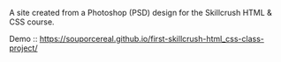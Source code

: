 A site created from a Photoshop (PSD) design for the Skillcrush HTML & CSS course.

Demo :: https://souporcereal.github.io/first-skillcrush-html_css-class-project/
